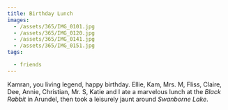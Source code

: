 ```yaml
---
title: Birthday Lunch
images:
  - /assets/365/IMG_0101.jpg
  - /assets/365/IMG_0120.jpg
  - /assets/365/IMG_0141.jpg
  - /assets/365/IMG_0151.jpg
tags:

  - friends
---
```

Kamran, you living legend, happy birthday. Ellie, Kam, Mrs. M, Fliss, Claire, Dee, Annie, Christian, Mr. S, Katie and I ate a marvelous lunch at the _Black Rabbit_ in Arundel, then took a leisurely jaunt around _Swanborne Lake_. 